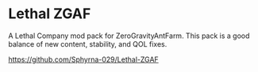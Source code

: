
# Lethal ZGAF   
A Lethal Company mod pack for ZeroGravityAntFarm. This pack is a good balance of new content, stability, and QOL fixes. 

https://github.com/Sphyrna-029/Lethal-ZGAF

